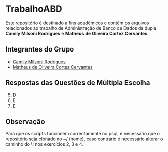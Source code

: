 # TrabalhoABD

Este repositório é destinado a fins acadêmicos e contém os arquivos relacionados ao trabalho de Administração de Banco de Dados da dupla **Camily Milsoni Rodrigues** e **Matheus de Oliveira Cortez Cervantes**.

## Integrantes do Grupo
- [Camily Milsoni Rodrigues](https://github.com/camilymilsoni)
- [Matheus de Oliveira Cortez Cervantes](https://github.com/MatheusCervantes)

## Respostas das Questões de Múltipla Escolha
5) D
6) E
7) E

## Observação
Para que os scripts funcionem correntamente no psql, é necessário que o repositório seja clonado no ~/ (home), caso contrário é necessário alterar o caminho do \i nos exercícios 2, 3 e 4.
